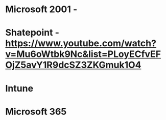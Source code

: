 # Microsoft 2001 - 
# Shatepoint - https://www.youtube.com/watch?v=Mu6oWtbk9Nc&list=PLoyECfvEFOjZ5avY1R9dcSZ3ZKGmuk1O4
# Intune
# Microsoft 365
# 


